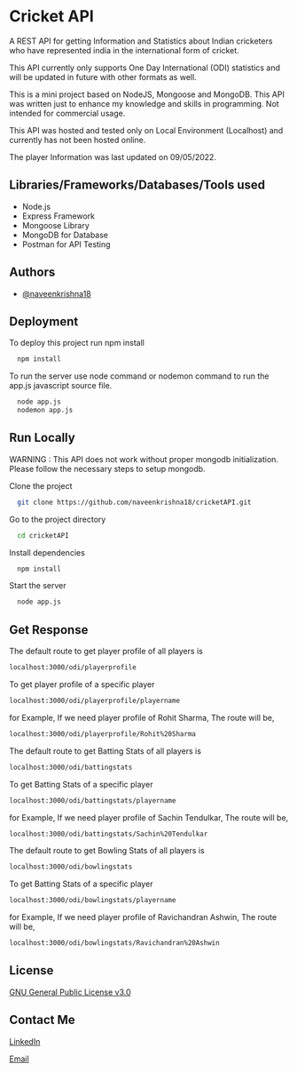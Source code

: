 
# Cricket API

A REST API for getting Information and Statistics about Indian cricketers who have represented 
india in the international form of cricket.

This API currently only supports One Day International (ODI) statistics and will be updated 
in future with other formats as well.

This is a mini project based on NodeJS, Mongoose and MongoDB. This API was written just to enhance my knowledge and skills 
in programming. Not intended for commercial usage.

This API was hosted and tested only on Local Environment (Localhost) and currently has not been
hosted online.

The player Information was last updated on 09/05/2022.


## Libraries/Frameworks/Databases/Tools used

- Node.js 
- Express Framework
- Mongoose Library
- MongoDB for Database
- Postman for API Testing
## Authors

- [@naveenkrishna18](https://www.github.com/naveenkrishna18)


## Deployment

To deploy this project run npm install

```bash
  npm install
```

To run the server use node command or nodemon command to run the app.js javascript source file.

```bash
  node app.js
  nodemon app.js
```


## Run Locally

WARNING : This API does not work without proper mongodb initialization. Please follow the
necessary steps to setup mongodb.

Clone the project

```bash
  git clone https://github.com/naveenkrishna18/cricketAPI.git
```

Go to the project directory

```bash
  cd cricketAPI
```

Install dependencies

```bash
  npm install
```

Start the server

```bash
  node app.js
```


## Get Response

The default route to get player profile of all players is 

```bash
localhost:3000/odi/playerprofile

```

To get player profile of a specific player

```bash
localhost:3000/odi/playerprofile/playername

```
for Example, If we need player profile of Rohit Sharma, The route will be,

```bash
localhost:3000/odi/playerprofile/Rohit%20Sharma

```

The default route to get Batting Stats of all players is 

```bash
localhost:3000/odi/battingstats
```

To get Batting Stats of a specific player

```bash
localhost:3000/odi/battingstats/playername

```
for Example, If we need player profile of Sachin Tendulkar, The route will be,

```bash
localhost:3000/odi/battingstats/Sachin%20Tendulkar

```

The default route to get Bowling Stats of all players is 

```bash
localhost:3000/odi/bowlingstats
```

To get Batting Stats of a specific player

```bash
localhost:3000/odi/bowlingstats/playername

```
for Example, If we need player profile of Ravichandran Ashwin, The route will be,

```bash
localhost:3000/odi/bowlingstats/Ravichandran%20Ashwin

```



## License

[GNU General Public License v3.0](https://github.com/naveenkrishna18/cricketAPI/blob/main/LICENSE)


## Contact Me


[LinkedIn](linkedin.com/in/naveen-krishna-07bab8167)


[Email](naveenganapathyprasad@gmail.com)

